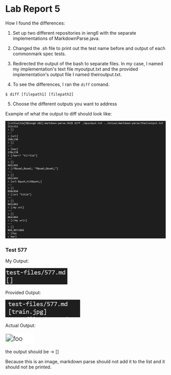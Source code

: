 # Lab Report 5

How I found the differences:

1.  Set up two different repositories in ieng6 with the separate implementations of MarkdownParse.java.

2. Changed the .sh file to print out the test name before and output of each commonmark spec tests. 

3. Redirected the output of the bash to separate files. In my case, I named my implementation's text file myoutput.txt and the provided implementation's output file I named theiroutput.txt.

4. To see the differences, I ran the ```diff``` comand.

```
$ diff [filepath1] [filepath2]
```

5. Choose the different outputs you want to address

Example of what the output to diff should look like:

![Image](diff-output.png)

### Test 577

My Output:

![Image](mytestfile577.png)

Provided Output:

![Image](theirtestfile577.png)

Actual Output:

![Image](actualoutput577.png)

the output should be -> []

Because this is an image, markdown parse should not add it to the list and it should not be printed.